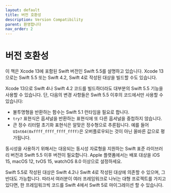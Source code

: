```yaml
---
layout: default
title: 버전 호환성
description: Version Compatibility
parent: 환영합니다
nav_order: 2
---
```


# 버전 호환성

이 책은 Xcode 13에 포함된 Swift 버전인 Swift 5.5를 설명하고 있습니다. Xcode 13으로는 Swift 5.5 또는 Swift 4.2, Swift 4로 작성된 대상을 빌드할 수도 있습니다.

Xcode 13으로 Swift 4나 Swift 4.2 코드를 빌드하더라도 대부분의 Swift 5.5 기능을 사용할 수 있습니다. 단, 다음의 변경 사항들은 Swift 5.5 이후의 코드에서만 사용할 수 있습니다:

* 불투명형을 반환하는 함수는 Swift 5.1 런타임을 필요로 합니다.
* `try?` 표현식은 옵셔널을 반환하는 표현식에 또 다른 옵셔널을 중첩하지 않습니다.
* 큰 정수 리터럴 초기화 표현식은 알맞은 정수형으로 추론됩니다. 예를 들어 `UInt64(0xffff_ffff_ffff_ffff)`은 오버플로우되는 것이 아닌 올바른 값으로 평가됩니다.

동시성을 사용하기 위해서는 대응되는 동시성 자료형을 지원하는 Swift 표준 라이브러리 버전과 Swift 5.5 이후 버전이 필요합니다. Apple 플랫폼에서는 배포 대상을 iOS 15, macOS 12, tvOS 15, watchOS 8.0 이상으로 설정하세요.

Swift 5.5로 작성된 대상은 Swift 4.2나 Swift 4로 작성된 대상에 의존할 수 있으며, 그 반대도 가능합니다. 따라서 여러분이 여러 프레임워크로 나뉘는 대형 프로젝트를 가지고 있다면, 한 프레임워크씩 코드를 Swift 4에서 Swift 5로 마이그레이션 할 수 있습니다.


